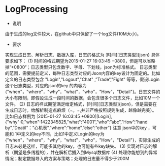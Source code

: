 # LogProcessing

* 说明

由于生成的log文件较大，在github中只保留了一个log文件(10M大小)。

* 要求

实现生成日志、解析日志、数据入库，日志的格式为 [时间][日志类型]{json}
具体要求如下：
(1) 时间的格式期望为2015-01-27 16:03:45 +0800，但是可以省略掉”+0800“；日志类型只包含数字、字母、下划线，json为标准格式。
日志类型的范围，需要提前定义，每种日志类型对应的Json内容的key设计为固定的。比如定义的日志类型包含 "Login","Logout","Chat" ,”Trade“,"Fight" 等等，假设Login这个日志类型，对应的json的key 的内容为{"when"，"where"，"why"，"what"，"who"，"How"，"Detail"}。日志文件的大小有限制，即假设生成一段时间的数据，会包含很多个日志文件，比如10M一个文件。
(2) 日志的样式期望满足给定格式，[时间][日志类型]{json}，但是需要在生成日志时，给解析制造点麻烦（=。=,并非严格按照规则生成，越像越完美）。比如日志样例为
[2015-01-27 16:03:45 +0800][Login],{"why":0,"when":1422345825,"what":"4001",”who”:”abc”,”How”:”hand by”,”Deatil”：”心机表”,”where”:”home”,”else”:”other”}
注意 json中的key ，可能和 1中定义的key不同，比如1中定义Login的key为
{"when"，"where"，"why"，"what"，"who"，"How"，"Detail"}，实际生成的日志未必是这样，可能多其他的key，也可能有些key缺失。
(3) 实现对日志的解析（期望是多线程的），并在解析后插入到Mysql数据库
(4) 处理你能想到的异常情况；制定数据导入的方案与策略；处理的日志量不得少于200M
